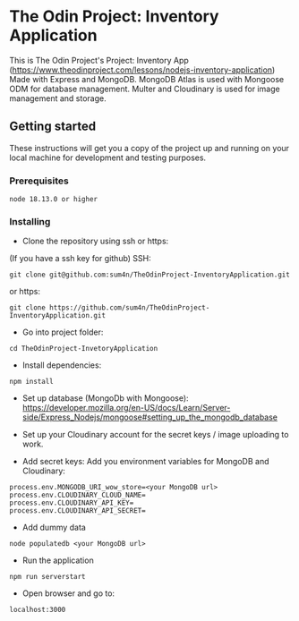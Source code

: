 # The Odin Project: Inventory Application

This is The Odin Project's Project: Inventory App (https://www.theodinproject.com/lessons/nodejs-inventory-application)
Made with Express and MongoDB. MongoDB Atlas is used with Mongoose ODM for database management.
Multer and Cloudinary is used for image management and storage.

## Getting started

These instructions will get you a copy of the project up and running on your local machine for development and testing purposes.

### Prerequisites

```
node 18.13.0 or higher
```

### Installing

- Clone the repository using ssh or https:

(If you have a ssh key for github) SSH:

```
git clone git@github.com:sum4n/TheOdinProject-InventoryApplication.git
```

or https:

```
git clone https://github.com/sum4n/TheOdinProject-InventoryApplication.git
```

- Go into project folder:

```
cd TheOdinProject-InvetoryApplication
```

- Install dependencies:

```
npm install
```

- Set up database (MongoDb with Mongoose):
  https://developer.mozilla.org/en-US/docs/Learn/Server-side/Express_Nodejs/mongoose#setting_up_the_mongodb_database

- Set up your Cloudinary account for the secret keys / image uploading to work.

- Add secret keys:
  Add you environment variables for MongoDB and Cloudinary:

```
process.env.MONGODB_URI_wow_store=<your MongoDB url>
process.env.CLOUDINARY_CLOUD_NAME=
process.env.CLOUDINARY_API_KEY=
process.env.CLOUDINARY_API_SECRET=
```

- Add dummy data

```
node populatedb <your MongoDB url>
```

- Run the application

```
npm run serverstart
```

- Open browser and go to:

```
localhost:3000
```
